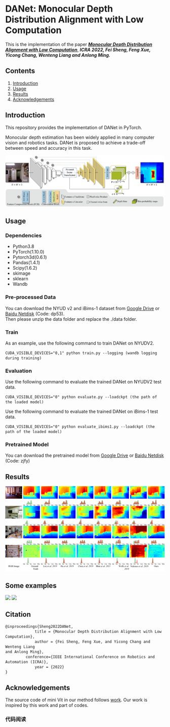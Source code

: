 # DANet: Monocular Depth Distribution Alignment with Low Computation
This is the implementation of the paper [***Monocular Depth Distribution Alignment with Low Computation***](https://arxiv.org/abs/2203.04538), ***ICRA 2022, Fei Sheng, Feng Xue, Yicong Chang, Wenteng Liang
and Anlong Ming.***


## Contents
1. [Introduction](#introduction)<br>
2. [Usage](#usage)<br>
3. [Results](#Results)<br>
4. [Acknowledgements](#Acknowledgements)<br>

## Introduction
This repository provides the implementation of DANet in PyTorch.

Monocular depth estimation has been widely applied in many computer vision and robotics tasks. DANet is proposed to achieve a trade-off between speed and accuracy in this task.

![figure](./images/overview.jpg)


## Usage

### Dependencies
- Python3.8
- PyTorch(1.10.0)
- Pytorch3d(0.6.1)
- Pandas(1.4.1)
- Scipy(1.6.2)
- skimage
- sklearn
- Wandb

### Pre-processed Data
You can download the NYUD v2 and iBims-1 dataset from [Google Drive](https://drive.google.com/file/d/1-4NWtcQOa9vj4yoIr_dBtQ6LQ5qdMtgQ/view?usp=sharing) or 
[Baidu Netdisk](https://pan.baidu.com/s/1z5J4BPqdqWxqg4PEzlJuIA?pwd=dp53) (Code: dp53).  
Then please unzip the data folder and replace the ./data folder.

### Train
As an example, use the following command to train DANet on NYUDV2.<br>

	CUDA_VISIBLE_DEVICES="0,1" python train.py --logging (wandb logging during training)
						
### Evaluation
Use the following command to evaluate the trained DANet on NYUDV2 test data.<br>

	CUDA_VISIBLE_DEVICES="0" python evaluate.py --loadckpt (the path of the loaded model)

Use the following command to evaluate the trained DANet on iBims-1 test data.<br>

	CUDA_VISIBLE_DEVICES="0" python evaluate_ibims1.py --loadckpt (the path of the loaded model)
### Pretrained Model
You can download the pretrained model from
[Google Drive](https://drive.google.com/file/d/1SJ-JZz3ScAkpgKfRpUWGfZQF-DswsNLM/view?usp=sharing) or 
[Baidu Netdisk](https://pan.baidu.com/s/1xg5qY8eNK0F1uto7Pkwfxg?pwd=zjfy) (Code: zjfy)

## Results
![](./images/comparison.jpg)
## Some examples
![](./examples/1.gif)
![](./examples/2.gif)

## Citation
```
@inproceedings{Sheng2022DANet,
             title = {Monocular Depth Distribution Alignment with Low Computation},
             author = {Fei Sheng, Feng Xue, and Yicong Chang and Wenteng Liang
and Anlong Ming},
	     conference={IEEE International Conference on Robotics and Automation (ICRA)},
             year = {2022}   
} 
```
## Acknowledgements
The source code of mini Vit in our method follows [work](https://github.com/shariqfarooq123/AdaBins). Our work is inspired by this work and part of codes.
	
### 代码阅读
